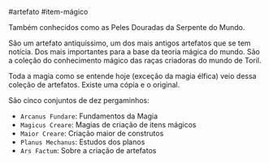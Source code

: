 #artefato #item-mágico

Também conhecidos como as Peles Douradas da Serpente do Mundo.

São um artefato antiquíssimo, um dos mais antigos artefatos que se tem notícia. Dos mais importantes para a base da teoria mágica do mundo. São a coleção do conhecimento mágico das raças criadoras do mundo de Toril.

Toda a magia como se entende hoje (exceção da magia élfica) veio dessa coleção de artefatos. Existe uma cópia e o original.

São cinco conjuntos de dez pergaminhos:
- `Arcanus Fundare`: Fundamentos da Magia 
- `Magicus Creare`: Magias de criação de itens mágicos
- `Maior Creare`: Criação maior de construtos
- `Planus Mechanus`: Estudos dos planos
- `Ars Factum`: Sobre a criação de artefatos